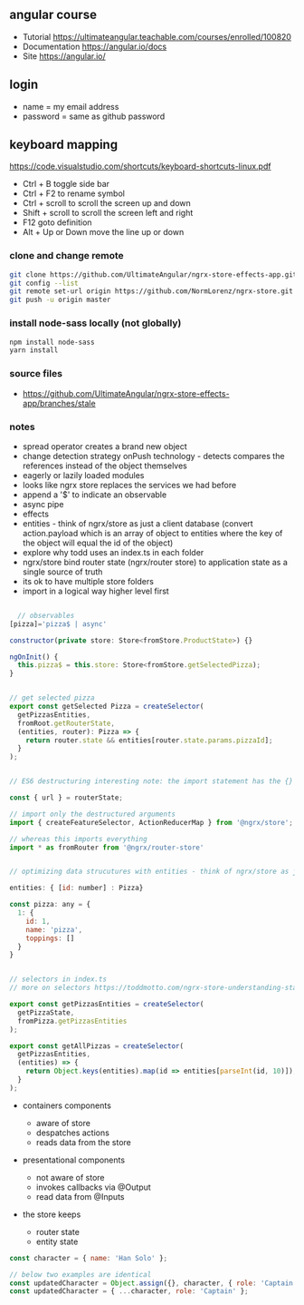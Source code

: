 ## angular course
  * Tutorial https://ultimateangular.teachable.com/courses/enrolled/100820
  * Documentation https://angular.io/docs
  * Site https://angular.io/

## login
  * name = my email address
  * password = same as github password

## keyboard mapping
https://code.visualstudio.com/shortcuts/keyboard-shortcuts-linux.pdf

* Ctrl + B toggle side bar
* Ctrl + F2 to rename symbol
* Ctrl + scroll to scroll the screen up and down
* Shift + scroll to scroll the screen left and right
* F12 goto definition
* Alt + Up or Down move the line up or down

### clone and change remote

```bash
git clone https://github.com/UltimateAngular/ngrx-store-effects-app.git ngrx-store
git config --list
git remote set-url origin https://github.com/NormLorenz/ngrx-store.git
git push -u origin master
```

### install node-sass locally (not globally)

```bash
npm install node-sass
yarn install
```

### source files

* https://github.com/UltimateAngular/ngrx-store-effects-app/branches/stale

### notes

* spread operator creates a brand new object
* change detection strategy onPush technology - detects compares the references instead of the object themselves
* eagerly or lazily loaded modules
* looks like ngrx store replaces the services we had before
* append a '$' to indicate an observable
* async pipe
* effects
* entities - think of ngrx/store as just a client database (convert action.payload which is an array of object to entities where the key of the object will equal the id of the object)
* explore why todd uses an index.ts in each folder
* ngrx/store bind router state (ngrx/router store) to application state as a single source of truth
* its ok to have multiple store folders
* import in a logical way higher level first

```javascript

  // observables
[pizza]='pizza$ | async'

constructor(private store: Store<fromStore.ProductState>) {}

ngOnInit() {
  this.pizza$ = this.store: Store<fromStore.getSelectedPizza);
}

```

```javascript

// get selected pizza
export const getSelected Pizza = createSelector(
  getPizzasEntities,
  fromRoot.getRouterState,
  (entities, router): Pizza => {
    return router.state && entities[router.state.params.pizzaId];
  }
);

```

```javascript

// ES6 destructuring interesting note: the import statement has the {} destructuring ES6 syntax statement too whereas when we use import * as fromRouter from '@ngrx/router-store' we get everything.

const { url } = routerState;

// import only the destructured arguments
import { createFeatureSelector, ActionReducerMap } from '@ngrx/store';

// whereas this imports everything
import * as fromRouter from '@ngrx/router-store' 

```

```javascript

// optimizing data strucutures with entities - think of ngrx/store as just a client database (convert action.payload which is an array of object to entities where the key of the object will equal the id of the object). look at the pizzas.reducer.ts to see how its done with a reduce function which converts the array into pure object.

entities: { [id: number] : Pizza}

const pizza: any = {
  1: {
    id: 1,
    name: 'pizza',
    toppings: []
  }
}

```

```javascript

// selectors in index.ts
// more on selectors https://toddmotto.com/ngrx-store-understanding-state-selectors

export const getPizzasEntities = createSelector(
  getPizzaState,
  fromPizza.getPizzasEntities
);

export const getAllPizzas = createSelector(
  getPizzasEntities,
  (entities) => {
    return Object.keys(entities).map(id => entities[parseInt(id, 10)]);
  }
);

```

* containers components
  * aware of store
  * despatches actions
  * reads data from the store

* presentational components
  * not aware of store
  * invokes callbacks via @Output
  * read data from @Inputs

* the store keeps
  * router state
  * entity state

```javascript
const character = { name: 'Han Solo' };

// below two examples are identical
const updatedCharacter = Object.assign({}, character, { role: 'Captain' });
const updatedCharacter = { ...character, role: 'Captain' };
```
